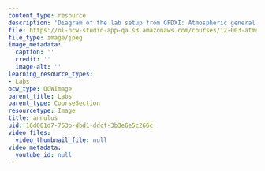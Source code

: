 ```yaml
---
content_type: resource
description: 'Diagram of the lab setup from GFDXI: Atmospheric general circulation.'
file: https://ol-ocw-studio-app-qa.s3.amazonaws.com/courses/12-003-atmosphere-ocean-and-climate-dynamics-fall-2008/16d001d7753bdbd1ddcf3b3e6e5c266c_annulus.jpg
file_type: image/jpeg
image_metadata:
  caption: ''
  credit: ''
  image-alt: ''
learning_resource_types:
- Labs
ocw_type: OCWImage
parent_title: Labs
parent_type: CourseSection
resourcetype: Image
title: annulus
uid: 16d001d7-753b-dbd1-ddcf-3b3e6e5c266c
video_files:
  video_thumbnail_file: null
video_metadata:
  youtube_id: null
---
```

